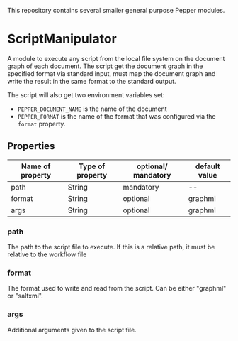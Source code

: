 This repository contains several smaller general purpose Pepper modules.

# ScriptManipulator

A module to execute any script from the local file system on the 
document graph of each document. The script get the document graph in the 
specified format via standard input, must map the document graph and write
the result in the same format to the standard output.

The script will also get two environment variables set:
- `PEPPER_DOCUMENT_NAME` is the name of the document
- `PEPPER_FORMAT` is the name of the format that was configured via the `format` property.

## Properties

| Name of property | Type of property | optional/ mandatory | default value |
| ---------------- | ---------------- | ------------------- | ------------- |
| path             | String           | mandatory           | --            |
| format           | String           | optional            | graphml       |
| args             | String           | optional            | graphml       |

### path

The path to the script file to execute. If this is a relative path, it must be relative to the
workflow file

### format

The format used to write and read from the script. Can be either "graphml" or "saltxml".

### args

Additional arguments given to the script file.